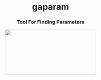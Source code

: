 <h1 align="center"> gaparam</h1>
<h3 align="center">Tool For Finding Parameters</h3>
<p align="center">
  <img align="center"  width="300px" height="150px;" src="https://undo.io/media/uploads/files/Golang.png">
</p>

